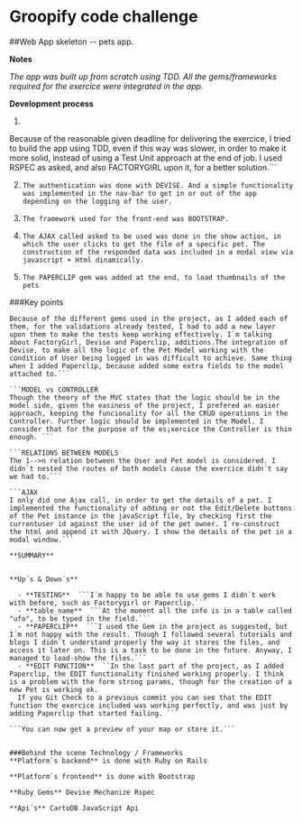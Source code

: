# Groopify code challenge

##Web App skeleton -- pets app.  

**Notes**

*The app was built up from scratch using TDD. 
All the gems/frameworks required for the exercice were integrated in the app.*


**Development process**

1. ```TDD
Because of the reasonable given deadline for delivering the exercice,
I tried to build the app using TDD, even if this way was slower,
in order to make it more solid, instead of using a Test Unit approach at the end of job.
I used RSPEC as asked, and also FACTORYGIRL upon it, for a better solution.```

2.  ```The authentication was done with DEVISE. And a simple functionality was implemented in the nav-bar to get in or out of the app depending on the logging of the user.```

3.  ```The framework used for the front-end was BOOTSTRAP.```

4.  ```The AJAX called asked to be used was done in the show action, in which the user clicks to get the file of a specific pet. The construction of the responded data was included in a modal view via javascript + Html dinamically.```

5.  ```The PAPERCLIP gem was added at the end, to load thumbnails of the pets```

###Key points


```TESTING
Because of the different gems used in the project, as I added each of them, for the validations already tested, I had to add a new layer upon them to make the tests keep working effectively. I`m talking about FactoryGirl, Devise and Paperclip, additions.The integration of Devise, to make all the logic of the Pet Model working with the condition of User being logged in was difficult to achieve. Same thing when I added Paperclip, because added some extra fields to the model attached to.```

```MODEL vs CONTROLLER
Though the theory of the MVC states that the logic should be in the model side, given the easiness of the project, I prefered an easier approach, keeping the funcionality for all the CRUD operations in the Controller. Further logic should be implemented in the Model. I consider that for the purpose of the es¡xercice the Controller is thin enough. ```

```RELATIONS BETWEEN MODELS
The 1-->n relation between the User and Pet model is considered. I didn`t nested the routes of both models cause the exercice didn´t say we had to.```

```AJAX
I only did one Ajax call, in order to get the details of a pet. I implemented the functionality of adding or not the Edit/Delete buttons of the Pet instance in the javaScript file, by checking first the currentuser id against the user id of the pet owner. I re-construct the html and append it with JQuery. I show the details of the pet in a modal window.```

**SUMMARY**


**Up´s & Down´s**

  - **TESTING**  ```I´m happy to be able to use gems I didn´t work with before, such as Factorygirl or Paperclip.```
  - **table_name**  ```At the moment all the info is in a table called "ufo", to be typed in the field.```
  - **PAPERCLIP**  ```I used the Gem in the project as suggested, but I´m not happy with the result. Though I followed several tutorials and blogs I didn´t understand properly the way it stores the files, and access it later on. This is a task to be done in the future. Anyway, I managed to load-show the files.```
  - **EDIT FUNCTION**  ``In the last part of the project, as I added Paperclip, the EDIT functionality finished working properly. I think is a problem with the form strong params, though for the creation of a new Pet is working ok.
  If you Git Check to a previous commit you can see that the EDIT function the exercice included was working perfectly, and was just by adding Paperclip that started failing. ```

```You can now get a preview of your map or store it.```


###Behind the scene Technology / Frameworks
**Platform`s backend** is done with Ruby on Rails

**Platform`s frontend** is done with Bootstrap

**Ruby Gems** Devise Mechanize Rspec

**Api´s** CartoDB JavaScript Api
